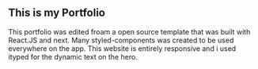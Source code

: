 ## This is my Portfolio

This portfolio was edited froam a open source template that was built with React.JS and next. Many styled-components was created to be used everywhere on the app. This website is entirely responsive and i used ityped for the dynamic text on the hero.

